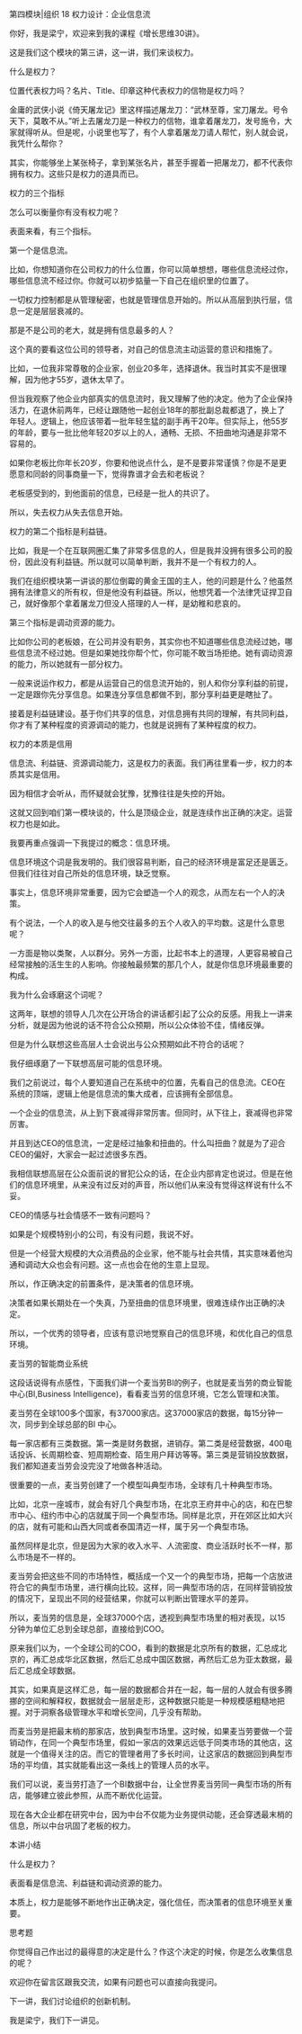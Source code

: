 第四模块|组织  18 权力设计：企业信息流

你好，我是梁宁，欢迎来到我的课程《增长思维30讲》。

这是我们这个模块的第三讲，这一讲，我们来谈权力。

什么是权力？

位置代表权力吗？名片、Title、印章这种代表权力的信物是权力吗？

金庸的武侠小说《倚天屠龙记》里这样描述屠龙刀：“武林至尊，宝刀屠龙。号令天下，莫敢不从。”听上去屠龙刀是一种权力的信物，谁拿着屠龙刀，发号施令，大家就得听从。但是呢，小说里也写了，有个人拿着屠龙刀请人帮忙，别人就会说，我凭什么帮你？

其实，你能够坐上某张椅子，拿到某张名片，甚至手握着一把屠龙刀，都不代表你拥有权力。这些只是权力的道具而已。

权力的三个指标

怎么可以衡量你有没有权力呢？ 

表面来看，有三个指标。

第一个是信息流。

比如，你想知道你在公司权力的什么位置，你可以简单想想，哪些信息流经过你，哪些信息流不经过你。你就可以初步掂量一下自己在组织里的位置了。

一切权力控制都是从管理秘密，也就是管理信息开始的。所以从高层到执行层，信息一定是层层衰减的。

那是不是公司的老大，就是拥有信息最多的人？

这个真的要看这位公司的领导者，对自己的信息流主动运营的意识和措施了。

比如，一位我非常尊敬的企业家，创业20多年，选择退休。我当时其实不是很理解，因为他才55岁，退休太早了。

但当我观察了他企业内部真实的信息流时，我又理解了他的决定。他为了企业保持活力，在退休前两年，已经让跟随他一起创业18年的那批副总裁都退了，换上了年轻人。逻辑上，他应该带着一批年轻生猛的副手再干20年。但实际上，他55岁的年龄，要与一批比他年轻20岁以上的人，通畅、无损、不扭曲地沟通是非常不容易的。

如果你老板比你年长20岁，你要和他说点什么，是不是要非常谨慎？你是不是更愿意和同龄的同事商量一下，觉得靠谱才会去和老板说？

老板感受到的，到他面前的信息，已经是一批人的共识了。

所以，失去权力从失去信息开始。

权力的第二个指标是利益链。

比如，我是一个在互联网圈汇集了非常多信息的人，但是我并没拥有很多公司的股份，因此没有利益链。所以就可以简单判断，我并不是一个有权力的人。

我们在组织模块第一讲谈的那位倒霉的黄金王国的主人，他的问题是什么？他虽然拥有法律意义的所有权，但是他没有利益链。所以，他想凭着一个法律凭证捍卫自己，就好像那个拿着屠龙刀但没人搭理的人一样，是幼稚和悲哀的。

第三个指标是调动资源的能力。

比如你公司的老板娘，在公司并没有职务，其实你也不知道哪些信息流经过她，哪些信息流不经过她。但是如果她找你帮个忙，你可能不敢当场拒绝。她有调动资源的能力，所以她就有一部分权力。

一般来说运作权力，都是从运营自己的信息流开始的，别人和你分享利益的前提，一定是跟你先分享信息。如果连分享信息都做不到，那分享利益更是瞎扯了。

接着是利益链建设。基于你们共享的信息，对信息拥有共同的理解，有共同利益，你才有了某种程度的资源调动的能力，也就是说拥有了某种程度的权力。

权力的本质是信用

信息流、利益链、资源调动能力，这是权力的表面。我们再往里看一步，权力的本质其实是信用。

因为相信才会听从，而怀疑就会犹豫，犹豫往往是失控的开始。

这就又回到咱们第一模块谈的，什么是顶级企业，就是连续作出正确的决定。运营权力也是如此。

我要再重点强调一下我提过的概念：信息环境。

信息环境这个词是我发明的。我们很容易判断，自己的经济环境是富足还是匮乏。但我们往往对自己所处的信息环境，缺乏觉察。

事实上，信息环境非常重要，因为它会塑造一个人的观念，从而左右一个人的决策。

有个说法，一个人的收入是与他交往最多的五个人收入的平均数。这是什么意思呢？

一方面是物以类聚，人以群分。另外一方面，比起书本上的道理，人更容易被自己经常接触的活生生的人影响。你接触最频繁的那几个人，就是你信息环境最重要的构成。

我为什么会琢磨这个词呢？

这两年，联想的领导人几次在公开场合的讲话都引起了公众的反感。用我上一讲来分析，就是因为他说的话不符合公众预期，所以公众体验不佳，情绪反弹。

但是为什么联想这些高层人士会说出与公众预期如此不符合的话呢？

我仔细琢磨了一下联想高层可能的信息环境。

我们之前说过，每个人要知道自己在系统中的位置，先看自己的信息流。CEO在系统的顶端，逻辑上他是信息流的集大成者，应该拥有全部信息。

一个企业的信息流，从上到下衰减得非常厉害。但同时，从下往上，衰减得也非常厉害。

并且到达CEO的信息流，一定是经过抽象和扭曲的。什么叫扭曲？就是为了迎合CEO的偏好，大家会一起过滤很多东西。

我相信联想高层在公众面前说的冒犯公众的话，在企业内部肯定也说过。但是在他们的信息环境里，从来没有过反对的声音，所以他们从来没有觉得这样说有什么不妥。

CEO的情感与社会情感不一致有问题吗？

如果是个规模特别小的公司，有没有问题，我说不好。

但是一个经营大规模的大众消费品的企业家，他不能与社会共情，其实意味着他沟通和调动大众也会有问题。这一点也会在他的生意上显现。

所以，作正确决定的前置条件，是决策者的信息环境。

决策者如果长期处在一个失真，乃至扭曲的信息环境里，很难连续作出正确的决定。

所以，一个优秀的领导者，应该有意识地觉察自己的信息环境，和优化自己的信息环境。

麦当劳的智能商业系统

这段话说得有点感性，下面我们讲一个麦当劳BI的例子，也就是麦当劳的商业智能中心(BI,Business Intelligence)，看看麦当劳的信息环境，它怎么管理和决策。

麦当劳在全球100多个国家，有37000家店。这37000家店的数据，每15分钟一次，同步到全球总部的BI 中心。

每一家店都有三类数据。第一类是财务数据，进销存。第二类是经营数据，400电话投诉、长周期检查、短周期检查、陌生用户拜访等等。第三类是营销投放数据，我们都知道麦当劳会没完没了地做各种活动。

很重要的一点，麦当劳创建了一个模型叫典型市场，全球有几十种典型市场。

比如，北京一座城市，就会有好几个典型市场，在北京王府井中心的店，和在巴黎市中心、纽约市中心的店就属于同一个典型市场。同样是北京，开在郊区比如大兴的店，就有可能和山西大同或者泰国清迈一样，属于另一个典型市场。

虽然同样是北京，但是因为大家的收入水平、人流密度、商业活跃时长不一样，那么市场是不一样的。

麦当劳会把这些不同的市场特性，概括成一个又一个的典型市场，把每一个店放进符合它的典型市场里，进行横向比较。这样，同一典型市场的店，在同样营销投放的情况下，呈现出不同的经营结果，你就可以判断出管理水平的差异。

所以，麦当劳的信息是，全球37000个店，透视到典型市场里的相对表现，以15分钟为单位汇总到全球总部，直接给到COO。

原来我们以为，一个全球公司的COO，看到的数据是北京所有的数据，汇总成北京的，再汇总成华北区数据，然后汇总成中国区数据，再然后汇总为亚太数据，最后汇总成全球数据。

其实，如果真是这样汇总，每一层的数据都合并在一起，每一层的人就会有很多腾挪的空间和解释权，数据就会一层层走形，这种数据只能是一种规模感粗糙地把握。对于洞察各级管理水平和增长空间，几乎没有帮助。

而麦当劳是把最末梢的那家店，放到典型市场里。这时候，如果麦当劳要做一个营销动作，在同一个典型市场里，假如一家店的效果远远低于同类市场的其他店，这就是一个值得关注的店。而它的管理者用了多长时间，让这家店的数据回到典型市场的平均值，其实就能看出这一条线上的管理人员的水平。

我们可以说，麦当劳打造了一个BI数据中台，让全世界麦当劳同一典型市场的所有店，能够建立彼此参照，从而不断优化运营。

现在各大企业都在研究中台，因为中台不仅能为业务提供动能，还会穿透最末梢的信息，所以中台巩固了老板的权力。

本讲小结

什么是权力？

表面看是信息流、利益链和调动资源的能力。

本质上，权力是能够不断地作出正确决定，强化信任，而决策者的信息环境至关重要。

思考题

你觉得自己作出过的最得意的决定是什么？作这个决定的时候，你是怎么收集信息的呢？

欢迎你在留言区跟我交流，如果有问题也可以直接向我提问。

下一讲，我们讨论组织的创新机制。

我是梁宁，我们下一讲见。
